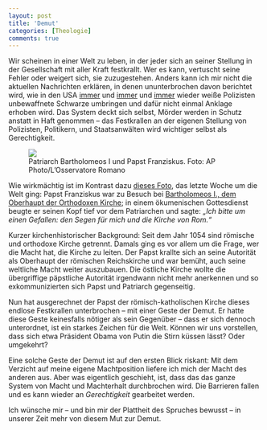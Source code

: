 ```yaml
---
layout: post
title: 'Demut'
categories: [Theologie]
comments: true
---
```


Wir scheinen in einer Welt zu leben, in der jeder sich an seiner Stellung in der Gesellschaft mit aller Kraft festkrallt.<!--more--> Wer es kann, vertuscht seine Fehler oder weigert sich, sie zuzugestehen. Anders kann ich mir nicht die aktuellen Nachrichten erklären, in denen ununterbrochen davon berichtet wird, wie in den USA [immer](http://de.wikipedia.org/wiki/Todesfall_Trayvon_Martin) und [immer](http://en.wikipedia.org/wiki/Death_of_Eric_Garner) und [immer](http://de.wikipedia.org/wiki/Todesfall_Michael_Brown) wieder weiße Polizisten unbewaffnete Schwarze umbringen und dafür nicht einmal Anklage erhoben wird. Das System deckt sich selbst,  Mörder werden in Schutz anstatt in Haft genommen – das Festkrallen an der eigenen Stellung von Polizisten, Politikern, und Staatsanwälten wird wichtiger selbst als Gerechtigkeit.

<figure><img src='http://i.huffpost.com/gen/2335420/thumbs/o-POPE-FRANCIS-ECUMENICAL-PATRIARCH-BARTHOLOMEW-facebook.jpg' /><figcaption>Patriarch Bartholomeos I und Papst Franziskus. Foto: AP Photo/L’Osservatore Romano</figcaption></figure>

Wie wirkmächtig ist im Kontrast dazu [dieses Foto](http://i.huffpost.com/gen/2335420/thumbs/o-POPE-FRANCIS-ECUMENICAL-PATRIARCH-BARTHOLOMEW-facebook.jpg), das letzte Woche um die Welt ging: Papst Franziskus war zu Besuch bei [Bartholomeos I., dem Oberhaupt der Orthodoxen Kirche](https://de.wikipedia.org/wiki/Bartholomeos_I.); in einem ökumenischen Gottesdienst beugte er seinen Kopf tief vor dem Patriarchen und sagte: *„Ich bitte um einen Gefallen: den Segen für mich und die Kirche von Rom.“*

Kurzer kirchenhistorischer Background: Seit dem Jahr 1054 sind römische und orthodoxe Kirche getrennt. Damals ging es vor allem um die Frage, wer die Macht hat, die Kirche zu leiten. Der Papst krallte sich an seine Autorität als Oberhaupt der römischen Reichskirche und war bemüht, auch seine weltliche Macht weiter auszubauen. Die östliche Kirche wollte die übergriffige päpstliche Autorität irgendwann nicht mehr anerkennen und so exkommunizierten sich Papst und Patriarch gegenseitig.

Nun hat ausgerechnet der Papst der römisch-katholischen Kirche dieses endlose Festkrallen unterbrochen – mit einer Geste der Demut. Er hatte diese Geste keinesfalls nötiger als sein Gegenüber – dass er sich dennoch unterordnet, ist ein starkes Zeichen für die Welt. Können wir uns vorstellen, dass sich etwa Präsident Obama von Putin die Stirn küssen lässt? Oder umgekehrt? 

Eine solche Geste der Demut ist auf den ersten Blick riskant: Mit dem Verzicht auf meine eigene Machtposition liefere ich mich der Macht des anderen aus. Aber was eigentlich geschieht, ist, dass das das ganze System von Macht und Machterhalt durchbrochen wird. Die Barrieren fallen und es kann wieder an *Gerechtigkeit* gearbeitet werden.

Ich wünsche mir – und bin mir der Plattheit des Spruches bewusst – in unserer Zeit mehr von diesem Mut zur Demut.
